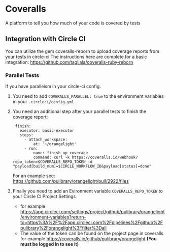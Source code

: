 # Coveralls

A platform to tell you how much of your code is covered by tests

## Integration with Circle CI

You can utilize the gem coveralls-reborn to upload coverage reports from your tests in circle-ci
  The instructions here are complete for a basic integration: https://github.com/tagliala/coveralls-ruby-reborn

### Parallel Tests
If you have paralleism in your circle-ci config.

1. You need to add `COVERALLS_PARALLEL: true` to the environment variables in your `.circleci/config.yml`

1. You need an additional step after your parallel tests to finish the coverage report:
   ```
    finish:
      executor: basic-executor
      steps:
        - attach_workspace:
            at: '~/orangelight'
        - run:
            name: finish up coverage
            command: curl -k https://coveralls.io/webhook?repo_token=$COVERALLS_REPO_TOKEN -d "payload[build_num]=$CIRCLE_WORKFLOW_ID&payload[status]=done"
   ```
   For an example see: https://github.com/pulibrary/orangelight/pull/2922/files
1. Finally you need to add an Evironment variable `COVERALLS_REPO_TOKEN` to your Circle CI Project Settings 
     * for example https://app.circleci.com/settings/project/github/pulibrary/orangelight/environment-variables?return-to=https%3A%2F%2Fapp.circleci.com%2Fpipelines%2Fgithub%2Fpulibrary%2Forangelight%3Ffilter%3Dall
     * The value of the token can be found on the project page in coveralls for example https://coveralls.io/github/pulibrary/orangelight **(You must be logged in to see it)**
